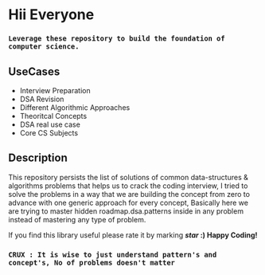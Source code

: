 # Hii Everyone

### `Leverage these repository to build the foundation of computer science.`
## UseCases
* Interview Preparation
* DSA Revision
* Different Algorithmic Approaches
* Theoritcal Concepts
* DSA real use case
* Core CS Subjects

## Description
This repository persists the list of solutions of common data-structures &amp; algorithms problems that helps us to crack the coding interview, I tried to solve the problems in a way that we are building the concept from zero to advance with one generic approach for every concept, 
Basically here we are trying to master hidden roadmap.dsa.patterns inside in any problem instead of mastering any type of problem.

If you find this library useful please rate it by marking <b>_star_ :) Happy Coding!</b>

### `CRUX : It is wise to just understand pattern's and concept's, No of problems doesn't matter`
